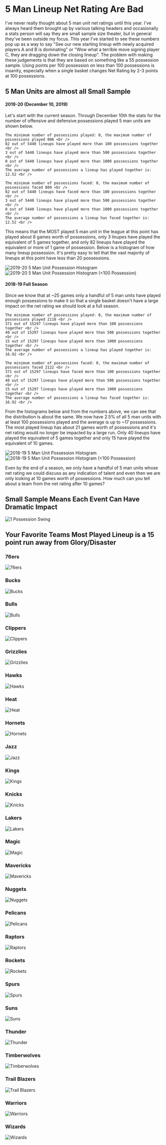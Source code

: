 # 5 Man Lineup Net Rating Are Bad

I've never really thought about 5 man unit net ratings until this year. I've always heard them brought up by various
talking headers and occasionally a stats person will say they are small sample size theater, but in general they've been
outside my focus. This year I've started to see these numbers pop up as a way to say "See our new starting lineup with
newly acquired players A and B is dominating" or "Wow what a terrible move signing player C, they are dragging down the closing lineup".
The problem with making these judgements is that they are based on something like a 55 possession sample. Using points per 100 possession
on less than 100 possessions is insanity, especially when a single basket changes Net Rating by 2-3 points at 100 possessions.

## 5 Man Units are almost all Small Sample

#### 2019-20 (December 10, 2019)
Let's start with the current season. Through December 10th the stats for
the number of offensive and defensive possessions played 5 man units are shown below.

```
The minimum number of possessions played: 0, the maximum number of possessions played 806 <br />
82 out of 5440 lineups have played more than 100 possessions together <br />
3 out of 5440 lineups have played more than 500 possessions together <br />
0 out of 5440 lineups have played more than 1000 possessions together <br />
The average number of possessions a lineup has played together is: 12.52 <br />

The minimum number of possessions faced: 0, the maximum number of possessions faced 809 <br />
82 out of 5440 lineups have faced more than 100 possessions together <br />
3 out of 5440 lineups have played more than 500 possessions together <br />
0 out of 5440 lineups have played more than 1000 possessions together <br />
The average number of possessions a lineup has faced together is: 12.52 <br />
```

This means that the MOST played 5 man unit in the league at this point has
played about 8 games worth of possessions, only 3 linupes have played the equivalent of 5 games together,
and only 82 lineups have played the equivalent or more of 1 game of
possession. Below is a histogram of
how many lineup possession. It's pretty easy to tell that the vast majority
of lineups at this point have less than 20 possessions.

![2019-20 5 Man Unit Possession Histogram](plots/PossessionHisto1920.png)
![2019-20 5 Man Unit Possession Histogram (<100 Possession)](plots/PossessionHisto1920_100.png)

#### 2018-19 Full Season
Since we know that at ~25 games only a handful of 5 man units have played
enough possessions to make it so that a single basket doesn't have a large impact on the net rating
we should look at a full season.
```
The minimum number of possessions played: 0, the maximum number of possessions played 2110 <br />
371 out of 15297 lineups have played more than 100 possessions together <br />
40 out of 15297 lineups have played more than 500 possessions together <br />
15 out of 15297 lineups have played more than 1000 possessions together <br />
The average number of possessions a lineup has played together is: 16.92 <br />

The minimum number of possessions faced: 0, the maximum number of possessions faced 2122 <br />
371 out of 15297 lineups have faced more than 100 possessions together <br />
40 out of 15297 lineups have played more than 500 possessions together <br />
15 out of 15297 lineups have played more than 1000 possessions together <br />
The average number of possessions a lineup has faced together is: 16.92 <br />
```

From the histograms below and from the numbers above, we can see that the distribution is about the same.
We now have 2.5% of all 5 man units with at least 100 possessions played and the average is up to ~17 possessions.
The most played lineup has about 21 games worth of possessions and it's net rating would no longer be impacted by a large run.
Only 40 lineups have played the equivalent of 5 games together and only 15 have played the equivalent of 10 games.

![2018-19 5 Man Unit Possession Histogram](plots/PossessionHisto1819.png)
![2018-19 5 Man Unit Possession Histogram (<100 Possession)](plots/PossessionHisto1819_100.png)

Even by the end of a season, we only have a handful of 5 man units whose net rating we could discuss as any indication of
talent and even then we are only looking at 10 games worth of possessions.
How much can you tell about a team from the net rating after 10 games?

## Small Sample Means Each Event Can Have Dramatic Impact

![1 Possession Swing](plots/OnePossessionSwing.png)

## Your Favorite Teams Most Played Lineup is a 15 point run away from Glory/Disaster

### 76ers
![76ers](plots/76ers.png)

### Bucks
![Bucks](plots/Bucks.png)

### Bulls
![Bulls](plots/Bulls.png)

### Clippers
![Clippers](plots/Clippers.png)

### Grizzlies
![Grizzlies](plots/Grizzlies.png)

### Hawks
![Hawks](plots/Hawks.png)

### Heat
![Heat](plots/Heat.png)

### Hornets
![Hornets](plots/Hornets.png)

### Jazz
![Jazz](plots/Jazz.png)

### Kings
![Kings](plots/Kings.png)

### Knicks
![Knicks](plots/Knicks.png)

### Lakers
![Lakers](plots/Lakers.png)

### Magic
![Magic](plots/Magic.png)

### Mavericks
![Mavericks](plots/Mavericks.png)

### Nuggets
![Nuggets](plots/Nuggets.png)

### Pelicans
![Pelicans](plots/Pelicans.png)

### Raptors
![Raptors](plots/Raptors.png)

### Rockets
![Rockets](plots/Rockets.png)

### Spurs
![Spurs](plots/Spurs.png)

### Suns
![Suns](plots/Suns.png)

### Thunder
![Thunder](plots/Thunder.png)

### Timberwolves
![Timberwolves](plots/Timberwolves.png)

### Trail Blazers
![Trail Blazers](plots/Trail_Blazers.png)

### Warriors
![Warriors](plots/Warriors.png)

### Wizards
![Wizards](plots/Wizards.png)


